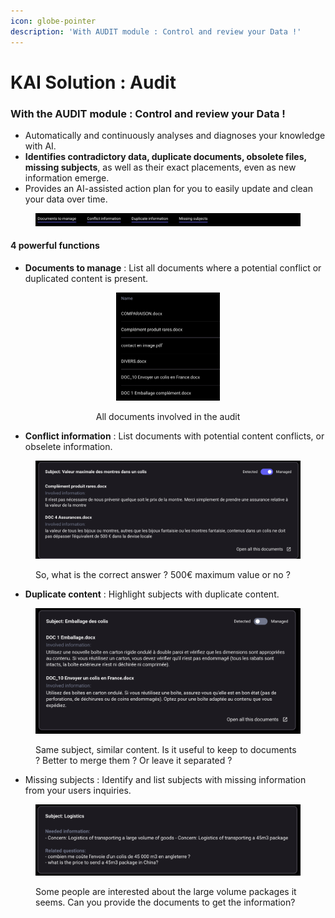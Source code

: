```yaml
---
icon: globe-pointer
description: 'With AUDIT module : Control and review your Data !'
---
```


# KAI Solution : Audit

### With the AUDIT module : Control and review your Data !

* Automatically and continuously analyses and diagnoses your knowledge with AI.
* **Identifies contradictory data, duplicate documents, obsolete files, missing subjects**, as well as their exact placements, even as new information emerge.
* Provides an AI-assisted action plan for you to easily update and clean your data over time.

<figure><img src="../.gitbook/assets/KM Audit Tools.png" alt=""><figcaption></figcaption></figure>

#### 4 powerful functions

* **Documents to manage** : List all documents where a potential conflict or duplicated content is present.

<div align="center" data-full-width="true"><figure><img src="../.gitbook/assets/Documents to manage exemple.png" alt="" width="166"><figcaption><p>All documents involved in the audit</p></figcaption></figure></div>

* **Conflict information** : List documents with potential content conflicts, or obselete information.&#x20;

<figure><img src="../.gitbook/assets/Conflict information exemple.png" alt=""><figcaption><p>So, what is the correct answer ? 500€ maximum value or no ?</p></figcaption></figure>

* **Duplicate content** : Highlight subjects with duplicate content.

<figure><img src="../.gitbook/assets/Duplicate information exemple.png" alt=""><figcaption><p>Same subject, similar content. Is it useful to keep to documents ? Better to merge them ? Or leave it separated ?</p></figcaption></figure>

* Missing subjects : Identify and list subjects with missing information from your users inquiries.

<figure><img src="../.gitbook/assets/Missing subjects exemple.png" alt=""><figcaption><p>Some people are interested about the large volume packages it seems. Can you provide the documents to get the information?</p></figcaption></figure>



